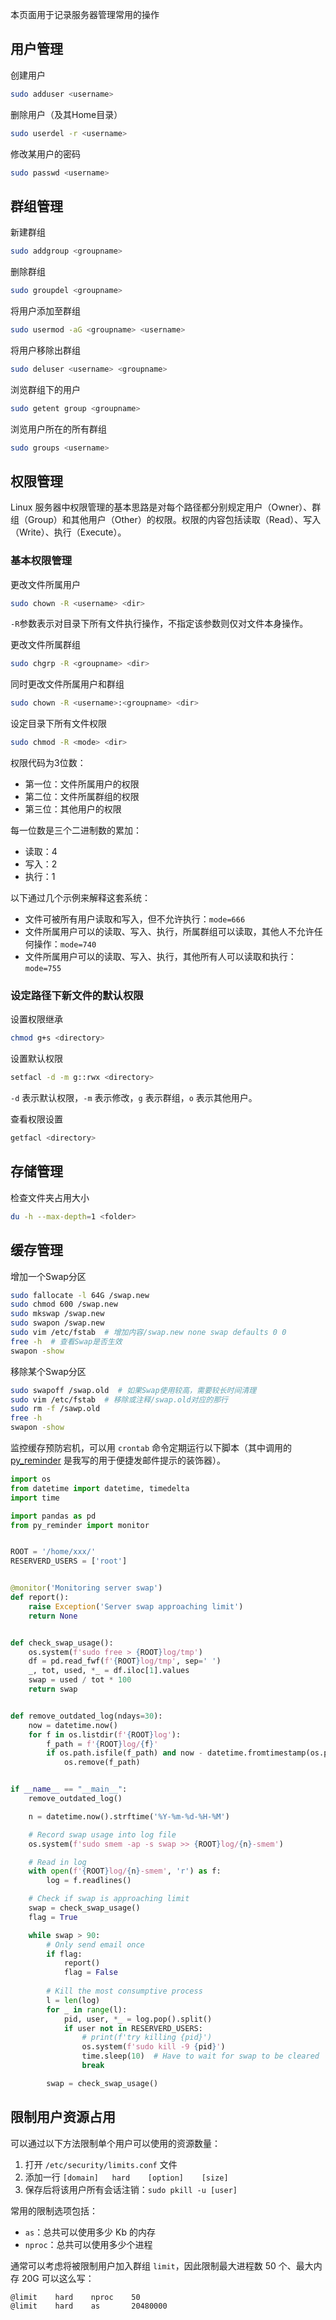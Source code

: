 本页面用于记录服务器管理常用的操作

## 用户管理

创建用户

```bash
sudo adduser <username>
```

删除用户（及其Home目录）

```bash
sudo userdel -r <username>
```

修改某用户的密码

```bash
sudo passwd <username>
```

## 群组管理

新建群组

```bash
sudo addgroup <groupname>
```

删除群组

```bash
sudo groupdel <groupname>
```

将用户添加至群组

```bash
sudo usermod -aG <groupname> <username>
```

将用户移除出群组

```bash
sudo deluser <username> <groupname>
```

浏览群组下的用户

```bash
sudo getent group <groupname>
```

浏览用户所在的所有群组

```bash
sudo groups <username>
```

## 权限管理

Linux 服务器中权限管理的基本思路是对每个路径都分别规定用户（Owner）、群组（Group）和其他用户（Other）的权限。权限的内容包括读取（Read）、写入（Write）、执行（Execute）。

### 基本权限管理

更改文件所属用户

```bash
sudo chown -R <username> <dir>
```

`-R`参数表示对目录下所有文件执行操作，不指定该参数则仅对文件本身操作。

更改文件所属群组

```bash
sudo chgrp -R <groupname> <dir>
```

同时更改文件所属用户和群组

```bash
sudo chown -R <username>:<groupname> <dir>
```

设定目录下所有文件权限

```bash
sudo chmod -R <mode> <dir>
```

权限代码为3位数：

- 第一位：文件所属用户的权限
- 第二位：文件所属群组的权限
- 第三位：其他用户的权限

每一位数是三个二进制数的累加：

- 读取：4
- 写入：2
- 执行：1

以下通过几个示例来解释这套系统：

- 文件可被所有用户读取和写入，但不允许执行：`mode=666`
- 文件所属用户可以的读取、写入、执行，所属群组可以读取，其他人不允许任何操作：`mode=740`
- 文件所属用户可以的读取、写入、执行，其他所有人可以读取和执行：`mode=755`

### 设定路径下新文件的默认权限

设置权限继承

```bash
chmod g+s <directory>
```

设置默认权限

```bash
setfacl -d -m g::rwx <directory>
```

`-d` 表示默认权限，`-m` 表示修改，`g` 表示群组，`o` 表示其他用户。

查看权限设置

```bash
getfacl <directory>
```

## 存储管理

检查文件夹占用大小

```bash
du -h --max-depth=1 <folder>
```

## 缓存管理

增加一个Swap分区

```bash
sudo fallocate -l 64G /swap.new
sudo chmod 600 /swap.new
sudo mkswap /swap.new
sudo swapon /swap.new
sudo vim /etc/fstab  # 增加内容/swap.new none swap defaults 0 0
free -h  # 查看Swap是否生效
swapon -show
```

移除某个Swap分区

```bash
sudo swapoff /swap.old  # 如果Swap使用较高，需要较长时间清理
sudo vim /etc/fstab  # 移除或注释/swap.old对应的那行
sudo rm -f /sawp.old
free -h
swapon -show
```

监控缓存预防宕机，可以用 `crontab` 命令定期运行以下脚本（其中调用的 [py_reminder](https://github.com/Wenzhi-Ding/py_reminder) 是我写的用于便捷发邮件提示的装饰器）。

```python
import os
from datetime import datetime, timedelta
import time

import pandas as pd
from py_reminder import monitor


ROOT = '/home/xxx/'
RESERVERD_USERS = ['root']


@monitor('Monitoring server swap')
def report():
    raise Exception('Server swap approaching limit')
    return None


def check_swap_usage():
    os.system(f'sudo free > {ROOT}log/tmp')
    df = pd.read_fwf(f'{ROOT}log/tmp', sep=' ')
    _, tot, used, *_ = df.iloc[1].values
    swap = used / tot * 100
    return swap


def remove_outdated_log(ndays=30):
    now = datetime.now()
    for f in os.listdir(f'{ROOT}log'):
        f_path = f'{ROOT}log/{f}'
        if os.path.isfile(f_path) and now - datetime.fromtimestamp(os.path.getmtime(f_path)) > timedelta(days=ndays):
            os.remove(f_path)


if __name__ == "__main__":
    remove_outdated_log()

    n = datetime.now().strftime('%Y-%m-%d-%H-%M')

    # Record swap usage into log file
    os.system(f'sudo smem -ap -s swap >> {ROOT}log/{n}-smem')

    # Read in log
    with open(f'{ROOT}log/{n}-smem', 'r') as f:
        log = f.readlines()

    # Check if swap is approaching limit
    swap = check_swap_usage()
    flag = True

    while swap > 90:
        # Only send email once
        if flag:
            report()
            flag = False
        
        # Kill the most consumptive process
        l = len(log)
        for _ in range(l):
            pid, user, *_ = log.pop().split()
            if user not in RESERVERD_USERS:
                # print(f'try killing {pid}')
                os.system(f'sudo kill -9 {pid}')
                time.sleep(10)  # Have to wait for swap to be cleared
                break

        swap = check_swap_usage()
```

## 限制用户资源占用

可以通过以下方法限制单个用户可以使用的资源数量：

1. 打开 `/etc/security/limits.conf` 文件
2. 添加一行 `[domain]   hard    [option]    [size]`
3. 保存后将该用户所有会话注销：`sudo pkill -u [user]`

常用的限制选项包括：

- `as`：总共可以使用多少 Kb 的内存
- `nproc`：总共可以使用多少个进程

通常可以考虑将被限制用户加入群组 `limit`，因此限制最大进程数 50 个、最大内存 20G 可以这么写：

```bash
@limit    hard    nproc    50
@limit    hard    as       20480000
```